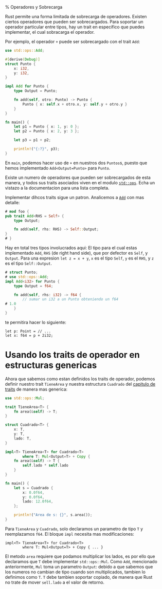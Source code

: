 % Operadores y Sobrecarga

Rust permite una forma limitada de sobrecarga de operadores. Existen ciertos operadores que pueden ser sobrecargados. Para soportar un operador particular entre tipos, hay un trait en especifico que puedes implementar, el cual sobracarga el operador.

Por ejemplo, el operador `+` puede ser sobrecargado con el trait `Add`:

```rust
use std::ops::Add;

#[derive(Debug)]
struct Punto {
    x: i32,
    y: i32,
}

impl Add for Punto {
    type Output = Punto;

    fn add(self, otro: Punto) -> Punto {
        Punto { x: self.x + otro.x, y: self.y + otro.y }
    }
}

fn main() {
    let p1 = Punto { x: 1, y: 0 };
    let p2 = Punto { x: 2, y: 3 };

    let p3 = p1 + p2;

    println!("{:?}", p3);
}
```

En `main`, podemos hacer uso de `+` en nuestros dos `Puntos`s, puesto que hemos implementado `Add<Output=Punto>` para `Punto`.

Existe un numero de operadores que pueden ser sobrecargados de esta manera, y todos sus traits asociados viven en el modulo [`std::ops`][stdops]. Echa un vistazo a la documentacion para una lista completa.

[stdops]: ../std/ops/index.html

Implementar dihcos traits sigue un patron. Analicemos a [`Add`][add] con mas detalle:

```rust
# mod foo {
pub trait Add<RHS = Self> {
    type Output;

    fn add(self, rhs: RHS) -> Self::Output;
}
# }
```

[add]: ../std/ops/trait.Add.html

Hay en total tres tipos involucrados aqui: El tipo para el cual estas implementado `Add`, `RHS` (de right hand side), que por defector es `Self`, y `Output`. Para una expresion `let z = x + y`, `x` es el tipo `Self`, `y` es el `RHS`, y `z` es el tipo `Self::Output`.

```rust
# struct Punto;
# use std::ops::Add;
impl Add<i32> for Punto {
    type Output = f64;

    fn add(self, rhs: i32) -> f64 {
        // sumar un i32 a un Punto obteniendo un f64
# 1.0
    }
}
```

te permitira hacer lo siguiente:

```rust,ignore
let p: Point = // ...
let x: f64 = p + 2i32;
```

# Usando los traits de operador en estructuras genericas

Ahora que sabemos como estan definidos los traits de operador, podemos definir nuestro trait `TieneArea` y nuestra estructura `Cuadrado` del [capitulo de traits][traits] de manera mas generica:

[traits]: traits.html

```rust
use std::ops::Mul;

trait TieneArea<T> {
    fn area(&self) -> T;
}

struct Cuadrado<T> {
    x: T,
    y: T,
    lado: T,
}

impl<T> TieneArea<T> for Cuadrado<T>
        where T: Mul<Output=T> + Copy {
    fn area(&self) -> T {
        self.lado * self.lado
    }
}

fn main() {
    let s = Cuadrado {
        x: 0.0f64,
        y: 0.0f64,
        lado: 12.0f64,
    };

    println!("Area de s: {}", s.area());
}
```

Para `TieneArea` y `Cuadrado`, solo declaramos un parametro de tipo `T` y reemplazamos `f64`. El bloque `impl` necesita mas modificaciones:

```ignore
impl<T> TieneArea<T> for Cuadrado<T>
        where T: Mul<Output=T> + Copy { ... }
```

El metodo `area` requiere que podamos multiplicar los lados, es por ello que declaramos que `T` debe implementar `std::ops::Mul`. Como `Add`, mencionado anteriormente, `Mul` toma un parametro `Output`: debido a que sabemos que los numeros no cambian de tipo cuando son multiplicados, tambien lo definimos como `T`. `T` debe tambien soportar copiado, de manera que Rust no trate de mover `sell.lado` a el valor de retorno.

